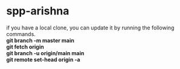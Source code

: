 # spp-arishna

if you have a local clone, you can update it by running the following commands.</br>
		<b>git branch -m master main</b></br>
		<b>git fetch origin</b></br>
		<b>git branch -u origin/main main</b></br>
		<b>git remote set-head origin -a</b>
